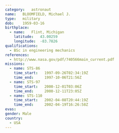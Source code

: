 ```yaml
---
category:	astronaut
name:	BLOOMFIELD, Michael J.
type:	military
dob:	1959-03-16
birthplace:
  - name:	Flint, Michigan
    latitude:	43.00259
    longitude:	-83.7826
qualifications:
  - BSc in engineering mechanics
references:
  - http://www.nasa.gov/pdf/740566main_current.pdf
missions:
  - name: STS-86
    time_start:   1997-09-26T02:34:19Z
    time_end:     1997-10-06T21:56Z
  - name: STS-97
    time_start:   2000-12-01T03:06Z
    time_end:     2000-12-11T23:05Z
  - name: STS-110
    time_start:   2002-04-08T20:44:19Z
    time_end:     2002-04-19T16:26:58Z
evas:
gender:	Male
country:
  - USA
---
```

